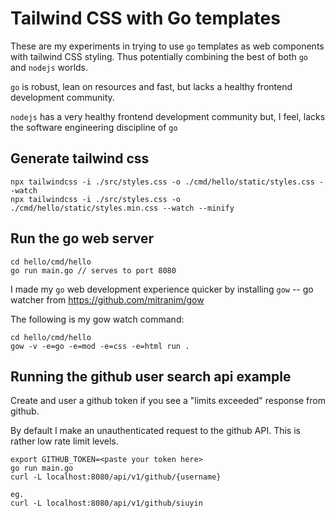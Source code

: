 # Tailwind CSS with Go templates
These are my experiments in trying to use `go` templates
as web components with tailwind CSS styling.
Thus potentially combining the best of both `go` and `nodejs` worlds.

`go` is robust, lean on resources and fast, but lacks
a healthy frontend development community.

`nodejs` has a very healthy frontend development community but, I feel,
lacks the software engineering discipline of `go`

## Generate tailwind css 
```
npx tailwindcss -i ./src/styles.css -o ./cmd/hello/static/styles.css --watch
npx tailwindcss -i ./src/styles.css -o ./cmd/hello/static/styles.min.css --watch --minify

```

## Run the go web server
```
cd hello/cmd/hello
go run main.go // serves to port 8080
```

I made my `go` web development experience quicker by installing
`gow` -- go watcher from https://github.com/mitranim/gow

The following is my gow watch command:
```
cd hello/cmd/hello
gow -v -e=go -e=mod -e=css -e=html run .
```

## Running the github user search api example
Create and user a github token if you see a "limits exceeded"
response from github.

By default I make an unauthenticated request to the github API.
This is rather low rate limit levels.


```
export GITHUB_TOKEN=<paste your token here>
go run main.go
curl -L localhost:8080/api/v1/github/{username}

eg.
curl -L localhost:8080/api/v1/github/siuyin
